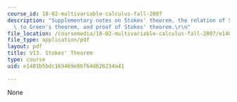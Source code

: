 ```yaml
---
course_id: 18-02-multivariable-calculus-fall-2007
description: "Supplementary notes on Stokes' theorem, the relation of Stokes' theorem\
  \ to Green's theorem, and proof of Stokes' theorem.\r\n"
file_location: /coursemedia/18-02-multivariable-calculus-fall-2007/e1401b5bdc1694b9e86f64d626234a41_stokes_theorem.pdf
file_type: application/pdf
layout: pdf
title: V13. Stokes' Theorem
type: course
uid: e1401b5bdc1694b9e86f64d626234a41

---
```

None